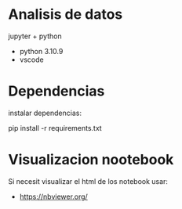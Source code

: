 # Analisis de datos
jupyter + python

+ python 3.10.9
+ vscode

# Dependencias

instalar dependencias:

pip install -r requirements.txt

# Visualizacion nootebook
Si necesit visualizar el html de los notebook usar:
+ https://nbviewer.org/